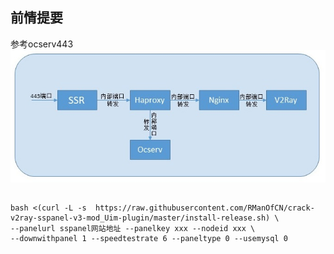 ## 前情提要  
  参考ocserv443  
  ![](/data/s1.jpg)  

## 


```  
bash <(curl -L -s  https://raw.githubusercontent.com/RManOfCN/crack-v2ray-sspanel-v3-mod_Uim-plugin/master/install-release.sh) \
--panelurl sspanel网站地址 --panelkey xxx --nodeid xxx \
--downwithpanel 1 --speedtestrate 6 --paneltype 0 --usemysql 0
```  
